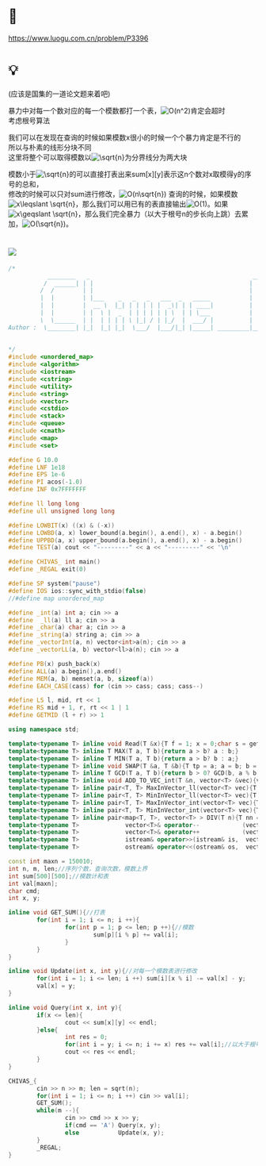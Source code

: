 # 🔗
https://www.luogu.com.cn/problem/P3396

# 💡
(应该是国集的一道论文题来着吧)  
  
暴力中对每一个数对应的每一个模数都打一个表，<img src="https://latex.codecogs.com/svg.image?O(n^2)" title="O(n^2)" />肯定会超时  
考虑根号算法  
  
我们可以在发现在查询的时候如果模数x很小的时候一个个暴力肯定是不行的  
所以与朴素的线形分块不同  
这里将整个可以取得模数以<img src="https://latex.codecogs.com/svg.image?\sqrt{n}" title="\sqrt{n}" />为分界线分为两大块  

模数小于<img src="https://latex.codecogs.com/svg.image?\sqrt{n}" title="\sqrt{n}" />的可以直接打表出来sum[x][y]表示这n个数对x取模得y的序号的总和，  
修改的时候可以只对sum进行修改，<img src="https://latex.codecogs.com/svg.image?O(n\sqrt{n})" title="O(n\sqrt{n})" /> 
查询的时候，如果模数<img src="https://latex.codecogs.com/svg.image?x\leqslant&space;\sqrt{n}" title="x\leqslant \sqrt{n}" />，那么我们可以用已有的表直接输出<img src="https://latex.codecogs.com/svg.image?O(1)" title="O(1)" />。如果<img src="https://latex.codecogs.com/svg.image?x\geqslant&space;\sqrt{n}" title="x\geqslant \sqrt{n}" />，那么我们完全暴力（以大于根号n的步长向上跳）去累加，<img src="https://latex.codecogs.com/svg.image?O(\sqrt{n})" title="O(\sqrt{n})" />。  


# <img src="https://img-blog.csdnimg.cn/20210713144601841.png" >
```cpp
/*
           ________   _                                              ________                              _
          /  ______| | |                                            |   __   |                            | |
         /  /        | |                                            |  |__|  |                            | |
         |  |        | |___    _   _   _   ___  _   _____           |     ___|   ______   _____   ___  _  | |
         |  |        |  __ \  |_| | | | | |  _\| | | ____|          |  |\  \    |  __  | |  _  | |  _\| | | |
         |  |        | |  \ |  _  | | | | | | \  | | \___           |  | \  \   | |_/ _| | |_| | | | \  | | |
         \  \______  | |  | | | | \ |_| / | |_/  |  ___/ |          |  |  \  \  |    /_   \__  | | |_/  | | |
Author :  \________| |_|  |_| |_|  \___/  |___/|_| |_____| _________|__|   \__\ |______|     | | |___/|_| |_|
                                                                                         ____| |
                                                                                         \_____/
*/
#include <unordered_map>
#include <algorithm>
#include <iostream>
#include <cstring>
#include <utility>
#include <string>
#include <vector>
#include <cstdio>
#include <stack>
#include <queue>
#include <cmath>
#include <map>
#include <set>

#define G 10.0
#define LNF 1e18
#define EPS 1e-6
#define PI acos(-1.0)
#define INF 0x7FFFFFFF

#define ll long long
#define ull unsigned long long

#define LOWBIT(x) ((x) & (-x))
#define LOWBD(a, x) lower_bound(a.begin(), a.end(), x) - a.begin()
#define UPPBD(a, x) upper_bound(a.begin(), a.end(), x) - a.begin()
#define TEST(a) cout << "---------" << a << "---------" << '\n'

#define CHIVAS_ int main()
#define _REGAL exit(0)

#define SP system("pause")
#define IOS ios::sync_with_stdio(false)
//#define map unordered_map

#define _int(a) int a; cin >> a
#define  _ll(a) ll a; cin >> a
#define _char(a) char a; cin >> a
#define _string(a) string a; cin >> a
#define _vectorInt(a, n) vector<int>a(n); cin >> a
#define _vectorLL(a, b) vector<ll>a(n); cin >> a

#define PB(x) push_back(x)
#define ALL(a) a.begin(),a.end()
#define MEM(a, b) memset(a, b, sizeof(a))
#define EACH_CASE(cass) for (cin >> cass; cass; cass--)

#define LS l, mid, rt << 1
#define RS mid + 1, r, rt << 1 | 1
#define GETMID (l + r) >> 1

using namespace std;

template<typename T> inline void Read(T &x){T f = 1; x = 0;char s = getchar();while(s < '0' || s > '9'){if(s == '-') f = -1; s = getchar();}while('0'<=s&&s<='9'){x=(x<<3)+(x<<1)+(s^48);s=getchar();}x*=f;}
template<typename T> inline T MAX(T a, T b){return a > b? a : b;}
template<typename T> inline T MIN(T a, T b){return a > b? b : a;}
template<typename T> inline void SWAP(T &a, T &b){T tp = a; a = b; b = tp;}
template<typename T> inline T GCD(T a, T b){return b > 0? GCD(b, a % b) : a;}
template<typename T> inline void ADD_TO_VEC_int(T &n, vector<T> &vec){vec.clear(); cin >> n; for(int i = 0; i < n; i ++){T x; cin >> x, vec.PB(x);}}
template<typename T> inline pair<T, T> MaxInVector_ll(vector<T> vec){T MaxVal = -LNF, MaxId = 0;for(int i = 0; i < (int)vec.size(); i ++) if(MaxVal < vec[i]) MaxVal = vec[i], MaxId = i; return {MaxVal, MaxId};}
template<typename T> inline pair<T, T> MinInVector_ll(vector<T> vec){T MinVal = LNF, MinId = 0;for(int i = 0; i < (int)vec.size(); i ++) if(MinVal > vec[i]) MinVal = vec[i], MinId = i; return {MinVal, MinId};}
template<typename T> inline pair<T, T> MaxInVector_int(vector<T> vec){T MaxVal = -INF, MaxId = 0;for(int i = 0; i < (int)vec.size(); i ++) if(MaxVal < vec[i]) MaxVal = vec[i], MaxId = i; return {MaxVal, MaxId};}
template<typename T> inline pair<T, T> MinInVector_int(vector<T> vec){T MinVal = INF, MinId = 0;for(int i = 0; i < (int)vec.size(); i ++) if(MinVal > vec[i]) MinVal = vec[i], MinId = i; return {MinVal, MinId};}
template<typename T> inline pair<map<T, T>, vector<T> > DIV(T n){T nn = n;map<T, T> cnt;vector<T> div;for(ll i = 2; i * i <= nn; i ++){while(n % i == 0){if(!cnt[i]) div.push_back(i);cnt[i] ++;n /= i;}}if(n != 1){if(!cnt[n]) div.push_back(n);cnt[n] ++;n /= n;}return {cnt, div};}
template<typename T>             vector<T>& operator--            (vector<T> &v){for (auto& i : v) --i;            return  v;}
template<typename T>             vector<T>& operator++            (vector<T> &v){for (auto& i : v) ++i;            return  v;}
template<typename T>             istream& operator>>(istream& is,  vector<T> &v){for (auto& i : v) is >> i;        return is;}
template<typename T>             ostream& operator<<(ostream& os,  vector<T>  v){for (auto& i : v) os << i << ' '; return os;}

const int maxn = 150010;
int n, m, len;//序列个数，查询次数，模数上界
int sum[500][500];//模数计和表
int val[maxn];
char cmd;
int x, y;

inline void GET_SUM(){//打表
        for(int i = 1; i <= n; i ++){
                for(int p = 1; p <= len; p ++){//模数
                        sum[p][i % p] += val[i];
                }
        }
}

inline void Update(int x, int y){//对每一个模数表进行修改
        for(int i = 1; i <= len; i ++) sum[i][x % i] -= val[x] - y; 
        val[x] = y;
}

inline void Query(int x, int y){
        if(x <= len){
                cout << sum[x][y] << endl;
        }else{
                int res = 0;
                for(int i = y; i <= n; i += x) res += val[i];//以大于根号n的步长向上跳
                cout << res << endl;
        }
}

CHIVAS_{
        cin >> n >> m; len = sqrt(n);
        for(int i = 1; i <= n; i ++) cin >> val[i];
        GET_SUM();
        while(m --){
                cin >> cmd >> x >> y;
                if(cmd == 'A') Query(x, y);
                else           Update(x, y);
        }
        _REGAL;
}
```
